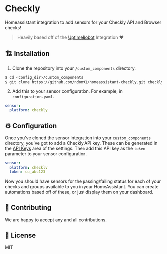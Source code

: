 # Checkly

Homeassistant integration to add sensors for your Checkly API and Browser checks!

> Heavily based off of the [UptimeRobot](https://github.com/home-assistant/core/tree/dev/homeassistant/components/uptimerobot) Integration ❤️

## 🏗 Installation

1. Clone the repository into your `/custom_components` directory.

```bash
$ cd <config_dir>/custom_components
$ git clone https://github.com/ndom91/homeassistant-checkly.git checkly
```

2. Add this to your sensor configuration. For example, in `configuration.yaml`.

```yaml
sensor:
  platform: checkly
```

## ⚙ Configuration

Once you've cloned the sensor integration into your `custom_components` directory, you've got to add a Checkly API key. These can be generated in the [API Keys](https://app.checklyhq.com/settings/user/api-keys) area of the settings.  Then add this API key as the `token` parameter to your sensor configuration.

```yaml
sensor:
  platform: checkly
  token: cu_abc123
```

Now you should have sensors for the passing/failing status for each of your checks and groups available to you in your HomeAssistant. You can create automations based off of these, or just display them on your dashboard.

## 👷 Contributing

We are happy to accept any and all contributions.

## 📝 License

MIT
